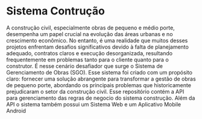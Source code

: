 # Sistema Contrução

A construção civil, especialmente obras de pequeno e médio porte, desempenha um papel crucial na evolução das áreas urbanas e no crescimento econômico. No entanto, é uma realidade que muitos desses projetos enfrentam desafios significativos devido à falta de planejamento adequado, contratos claros e execução desorganizada, resultando frequentemente em problemas tanto para o cliente quanto para o construtor.
É nesse cenário desafiador que surge o Sistema de Gerenciamento de Obras (SGO). Esse sistema foi criado com um propósito claro: fornecer uma solução abrangente para transformar a gestão de obras de pequeno porte, abordando os principais problemas que historicamente prejudicaram o setor da construção civil.
Esse repositório contém a API para gerenciamento das regras de negocio do sistema construção. Além da API o sistema também possui um Sistema Web e um Aplicativo Mobile Android
